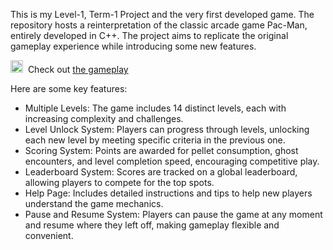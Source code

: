 This is my Level-1, Term-1 Project and the very first developed game. The repository hosts a reinterpretation of the classic arcade game Pac-Man, entirely developed in C++. The project aims to replicate the original gameplay experience while introducing some new features. 

<img src="https://cdn-icons-png.flaticon.com/512/1384/1384060.png" width="20px" height="20px"> &nbsp;Check out [the gameplay](https://www.youtube.com/watch?v=Ph3G2gmhZis)

Here are some key features:

-  Multiple Levels: The game includes 14 distinct levels, each with increasing complexity and challenges.
-  Level Unlock System: Players can progress through levels, unlocking each new level by meeting specific criteria in the previous one.
-  Scoring System: Points are awarded for pellet consumption, ghost encounters, and level completion speed, encouraging competitive play.
-  Leaderboard System: Scores are tracked on a global leaderboard, allowing players to compete for the top spots.
-  Help Page: Includes detailed instructions and tips to help new players understand the game mechanics.
-  Pause and Resume System: Players can pause the game at any moment and resume where they left off, making gameplay flexible and convenient.
